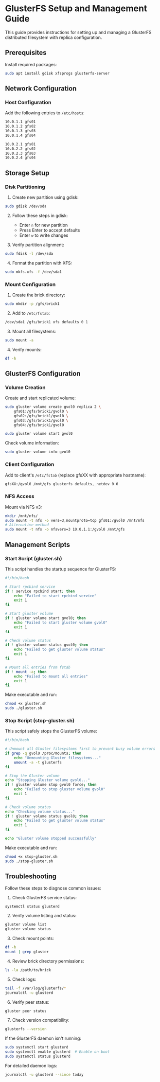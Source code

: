 # GlusterFS Setup and Management Guide

This guide provides instructions for setting up and managing a GlusterFS distributed filesystem with replica configuration.

## Prerequisites

Install required packages:

```bash
sudo apt install gdisk xfsprogs glusterfs-server
```

## Network Configuration

### Host Configuration

Add the following entries to `/etc/hosts`:

```bash
10.0.1.1 gfs01
10.0.1.2 gfs02
10.0.1.3 gfs03
10.0.1.4 gfs04

10.0.2.1 gfs01
10.0.2.2 gfs02
10.0.2.3 gfs03
10.0.2.4 gfs04
```

## Storage Setup

### Disk Partitioning

1. Create new partition using gdisk:
```bash
sudo gdisk /dev/sda
```

2. Follow these steps in gdisk:
   - Enter `n` for new partition
   - Press Enter to accept defaults
   - Enter `w` to write changes

3. Verify partition alignment:
```bash
sudo fdisk -l /dev/sda
```

4. Format the partition with XFS:
```bash
sudo mkfs.xfs -f /dev/sda1
```

### Mount Configuration

1. Create the brick directory:
```bash
sudo mkdir -p /gfs/brick1
```

2. Add to `/etc/fstab`:
```bash
/dev/sda1 /gfs/brick1 xfs defaults 0 1
```

3. Mount all filesystems:
```bash
sudo mount -a
```

4. Verify mounts:
```bash
df -h
```

## GlusterFS Configuration

### Volume Creation

Create and start replicated volume:

```bash
sudo gluster volume create gvol0 replica 2 \
    gfs01:/gfs/brick1/gvol0 \
    gfs02:/gfs/brick1/gvol0 \
    gfs03:/gfs/brick1/gvol0 \
    gfs04:/gfs/brick1/gvol0

sudo gluster volume start gvol0
```

Check volume information:
```bash
sudo gluster volume info gvol0
```

### Client Configuration

Add to client's `/etc/fstab` (replace gfsXX with appropriate hostname):
```bash
gfsXX:/gvol0 /mnt/gfs glusterfs defaults,_netdev 0 0
```

### NFS Access

Mount via NFS v3:
```bash
mkdir /mnt/nfs/
sudo mount -t nfs -o vers=3,mountproto=tcp gfs01:/gvol0 /mnt/nfs
# Alternative method
sudo mount -t nfs -o nfsvers=3 10.0.1.1:/gvol0 /mnt/gfs
```

## Management Scripts

### Start Script (gluster.sh)

This script handles the startup sequence for GlusterFS:

```bash
#!/bin/bash

# Start rpcbind service
if ! service rpcbind start; then
    echo "Failed to start rpcbind service"
    exit 1
fi

# Start gluster volume
if ! gluster volume start gvol0; then
    echo "Failed to start gluster volume gvol0"
    exit 1
fi

# Check volume status
if ! gluster volume status gvol0; then
    echo "Failed to get gluster volume status"
    exit 1
fi

# Mount all entries from fstab
if ! mount -a; then
    echo "Failed to mount all entries"
    exit 1
fi
```

Make executable and run:
```bash
chmod +x gluster.sh
sudo ./gluster.sh
```

### Stop Script (stop-gluster.sh)

This script safely stops the GlusterFS volume:

```bash
#!/bin/bash

# Unmount all Gluster filesystems first to prevent busy volume errors
if grep -q gvol0 /proc/mounts; then
    echo "Unmounting Gluster filesystems..."
    umount -a -t glusterfs
fi

# Stop the Gluster volume
echo "Stopping Gluster volume gvol0..."
if ! gluster volume stop gvol0 force; then
    echo "Failed to stop gluster volume gvol0"
    exit 1
fi

# Check volume status
echo "Checking volume status..."
if ! gluster volume status gvol0; then
    echo "Failed to get gluster volume status"
    exit 1
fi

echo "Gluster volume stopped successfully"
```

Make executable and run:
```bash
chmod +x stop-gluster.sh
sudo ./stop-gluster.sh
```

## Troubleshooting

Follow these steps to diagnose common issues:

1. Check GlusterFS service status:
```bash
systemctl status glusterd
```

2. Verify volume listing and status:
```bash
gluster volume list
gluster volume status
```

3. Check mount points:
```bash
df -h
mount | grep gluster
```

4. Review brick directory permissions:
```bash
ls -la /path/to/brick
```

5. Check logs:
```bash
tail -f /var/log/glusterfs/*
journalctl -u glusterd
```

6. Verify peer status:
```bash
gluster peer status
```

7. Check version compatibility:
```bash
glusterfs --version
```

If the GlusterFS daemon isn't running:
```bash
sudo systemctl start glusterd
sudo systemctl enable glusterd  # Enable on boot
sudo systemctl status glusterd
```

For detailed daemon logs:
```bash
journalctl -u glusterd --since today
```
